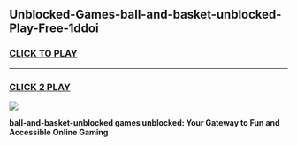 
## Unblocked-Games-ball-and-basket-unblocked-Play-Free-1ddoi
<h3>
<a href="https://premium76.site?title=ball-and-basket-unblocked&ref=20M">CLICK TO PLAY</a></h3>
<hr>

<h3>
<a href="https://premium76.site?title=ball-and-basket-unblocked&ref=20M">CLICK 2 PLAY</a>
  
</h3>

<a href="https://premium76.site?title=ball-and-basket-unblocked&ref=19M"><img src="https://clearcache.store/games.png"></a>


**ball-and-basket-unblocked games unblocked: Your Gateway to Fun and Accessible Online Gaming**
